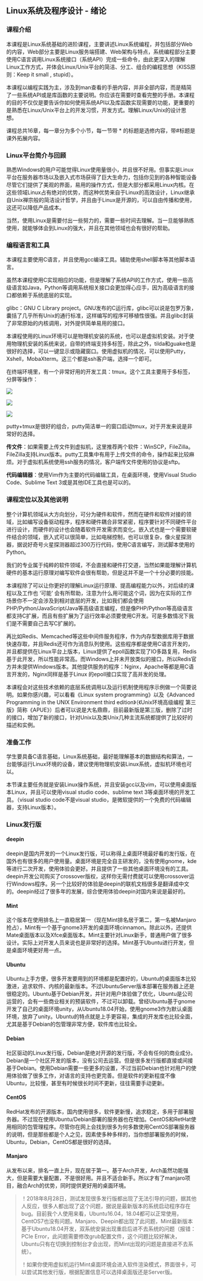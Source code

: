 ## Linux系统及程序设计 - 绪论

### 课程介绍

本课程是Linux系统基础的进阶课程，主要讲述Linux系统编程，并包括部分Web的内容，Web部分主要是Linux服务端搭建、Web架构与特点，系统编程部分主要使用C语言调用Linux系统接口（系统API）完成一些命令，由此更深入的理解Linux工作方式，并体会Linux/Unix平台的简洁、分工、组合的编程思想（KISS原则：Keep it small , stupid）。

本课程以编程实践为主，涉及到man查看的手册内容，并非全部内容，而是精简了一些系统API或是库函数的主要说明。你应该在需要时查看完整的手册。本课程的目的不仅仅是要告诉你如何使用系统API以及库函数实现需要的功能，更重要的是熟悉在Linux/Unix平台上的开发习惯，开发方式。理解Linux/Unix的设计思想。

课程总共16章，每一章分为多个小节，每一节带 * 的标题是选修内容，带#标题是课外拓展内容。

### Linux平台简介与回顾

熟悉Windows的用户可能觉得Linux使用量很小，并且很不好用。但事实是Linux平台在服务器市场以及嵌入式市场获得了巨大生命力，包括你见到的各种智能设备尽管它们提供了美观的界面，易用的操作方式，但是大部分都采用Linux内核。在这些领域Linux占有绝对的优势，而这种优势来自于Linux的高效设计，Linux继承自Unix禅宗般的简洁设计哲学，并且由于Linux是开源的，可以自由传播和使用，这还可以降低产品成本。

当然，使用Linux是需要付出一些努力的，需要一些时间去理解。当一旦能够熟练使用，就能够体会到Linux的强大，并且在其他领域也会有很好的帮助。

### 编程语言和工具

本课程主要使用C语言，并且使用gcc编译工具。辅助使用shell脚本等其他脚本语言。

虽然本课程使用C实现相应的功能，但是理解了系统API的工作方式，使用一些高级语言如Java，Python等调用系统相关接口会更加得心应手，因为高级语言的接口都依赖于系统底层的实现。

glibc：GNU C Library project。GNU发布的C运行库，glibc可以说是包罗万象，囊括了几乎所有Unix的通行标准，这样编写的程序可移植性很强。并且glibc封装了非常原始的内核调用，对外提供简单易用的接口。

本课程使用的Linux环境可以是物理机安装的系统，也可以是虚拟机安装。对于使用物理机安装的系统来说，自带的终端支持多标签，除此之外，tilda和guake也是很好的选择，可以一键显示或隐藏窗口。使用虚拟机的情况，可以使用Putty，Xshell，MobaXterm。这三个都是ssh客户端，选择一个即可。

在终端环境里，有一个非常好用的开发工具：tmux。这个工具主要用于多标签，分屏等操作：

![](putty-tmux-1.jpg)



![](putty-tmux-2.jpg)



![](putty-tmux-3.jpg)



putty+tmux是很好的组合，putty简洁单一的窗口启动tmux，对于开发来说是非常好的选择。

**传文件**：如果需要上传文件到虚拟机，这里推荐两个软件：WinSCP，FileZilla。FileZilla支持Linux版本。putty工具集中有用于上传文件的命令，操作起来比较麻烦。对于虚拟机系统使用ssh服务的情况，客户端传文件使用的协议是sftp。

**代码编辑器**：使用Vim作为主要的代码编辑工具，在桌面环境，使用Visual Studio Code、Sublime Text 3或是其他IDE工具也是可以的。

### 课程定位以及其他说明

整个计算机领域从大方向划分，可分为硬件和软件，然而在硬件和软件对接的领域，比如编写设备驱动程序，程序和硬件耦合非常紧密，程序要针对不同硬件平台进行设计，而硬件的设计也会随着软件开发需求而变化。嵌入式也是一个需要软硬件结合的领域，嵌入式可以很简单，比如电梯控制，也可以很复杂，像火星探测器，据说好奇号火星探测器超过300万行代码，使用C语言编写，测试脚本使用的Python。

我们的专业属于纯粹的软件领域，不会直接和硬件打交道，当然如果能理解计算机硬件的基本运行原理对编写软件会很有帮助，但是这并不是一个十分必要的技能。

本课程除了可以让你更好的理解Linux运行原理、提高编程能力以外，对后续的课程以及工作也 ‘可能’ 会有所帮助，注意为什么用可能这个词，因为在实际的工作场景你不一定会涉及到相对底层的开发，比如我们都会使用PHP/Python/JavaScript/Java等高级语言编程，但是像PHP/Python等高级语言都支持C扩展，而且有些扩展为了运行效率必须要使用C开发。可是多数情况下我们是不需要自己去写C扩展的。

再比如Redis、Memcached等这些中间件服务程序，作为内存型数据库用于数据快速存取，并且Redis还可作为消息队列使用。这些程序都是使用C语言开发的，并且都提供在Linux平台上版本，Linux提供了epoll函数实现了IO多路复用，Redis基于此开发，所以性能非常高。而Windows上并未开放类似的接口，所以Redis官方并未提供Windows版本。其他提供服务的程序：Nginx，Apache等都是用C语言开发的，Nginx同样是基于Linux 的epoll接口实现了高并发的处理。

本课程会对这些技术依赖的底层系统调用以及运行机制使用程序示例做一个简要说明。如果你感兴趣，可以看看《Linux system programming》以及《Advanced Programming in the UNIX Environment third edition》（《Unix环境高级编程 第三版》简称《APUE》）后者可以说是大名鼎鼎，目前最新版是第三版，删除了过时的接口，增加了新的接口，针对Unix以及类Unix几种主流系统都提供了比较好的描述和实例。

### 准备工作

学生要具备C语言基础，Linux系统基础，最好能理解基本的数据结构和算法，一台能够运行Linux环境的设备，建议使用物理机安装Linux系统，虚拟机环境也可以。

本节课主要任务就是安装Linux操作系统，并且安装gcc以及vim，可以使用桌面版本Linux，并且可以使用visual studio code、sublime text 3等桌面环境的开发工具。（visual studio code不是visual studio，是微软提供的一个免费的代码编辑器，支持Linux版本）。

### Linux发行版

#### deepin

deepin是国内开发的一个Linux发行版，可以称得上桌面环境最好看的发行版，在国外也有很多的用户使用量。桌面环境是完全自主研发的，没有使用gnome，kde等进行二次开发，使用体验会更好。并且提供了一些其他桌面环境没有的工具。deepin开发公司购买了crossover版权，这样你无需付费就可以使用crossover运行Windows程序。另一个比较好的体验是deepin的联机文档很多是翻译成中文的。deepin经过了很多年的发展，综合使用体验deepin对国内来说是最好的。

#### Mint

这个版本在使用排名上一直稳居第一（现在Mint排名居于第二，第一名被Manjaro抢占），Mint有一个基于gnome3开发的桌面环境cinnamon。除此以外，还提供Mate桌面版本以及Xfce桌面版本。Mint主要针对Linux新手，普通用户做了很多设计。实际上对开发人员来说也是非常好的选择。Mint基于Ubuntu进行开发，但是桌面环境更好用一点。

#### Ubuntu

Ubuntu上手方便，很多开发要用到的环境都是配置好的，Ubuntu的桌面版本比较激进，追求软件、内核的最新版本。不过UbuntuServer版本部署在服务器上还是很稳定的。Ubuntu基于Debian开发，并针对用户体验做了优化，Ubuntu是公司运营的，会有一些商业相关的预装软件，不过可以卸载。曾经Ubuntu基于gnome开发了自己的桌面环境unity，从Ubuntu18.04开始，使用gnome3作为默认桌面环境，放弃了unity。Ubuntu的特点就是上手更容易，集成的开发库也比较全面，尤其是基于Debian的包管理非常方便，软件库也比较全。

#### Debian

社区驱动的Linux发行版，Debian是绝对开源的发行版，不会有任何的商业成分。Debian是一个社区开发的版本，没有公司去运营。但是很多发行版都直接或间接基于Debian。使用Debian需要一些更多的设置，不过当前Debian也针对用户的使用体验做了很多工作，对语言的支持也更完善。但是软件的更新程度不像Ubuntu，比较慢，甚至有时候很长时间不更新，往往需要手动更新。

#### CentOS

RedHat发布的开源版本，国内使用很多，软件更新慢，追求稳定，多用于部署服务器。不过现在使用Ubuntu/Debian部署的服务器也在增加。CentOS和RetHat使用相同的包管理程序。尽管你在网上会找到很多为何多数使用CentOS部署服务器的说明，但是那些都是个人之见，因素使多种多样的，当你想部署服务的时候，Ubuntu，Debian，CentOS都是很好的选择。

#### Manjaro

从发布以来，排名一直上升，现在居于第一。基于Arch开发，Arch虽然功能强大，但是需要大量配置，不是很好用。并且不适合新手。所以才有了manjaro项目，融合Arch的优势，同时提供更好用的桌面环境。



> ！2018年8月28日，测试发现很多发行版都出现了无法引导的问题，据其他人反应，很多人都出现了这个问题，据说是最新版本的系统启动程序存在bug。目前我个人使用来看，Ubuntu16.04，18.04都可以正常使用，CentOS7也没有问题。Manjaro、Deepin都出现了此问题，Mint最新版本基于Ubuntu18.04开发，双系统安装出现重启后进不去系统的问题（报错：PCIe Error，此问题需要修改grub配置文件，这个问题比较好解决，Ubuntu只有在切换到控制台才会出现，而Mint出现的问题是直接进不去系统）。
>
> ！如果你使用虚拟机运行Mint桌面环境会进入软件渲染模式，界面很卡，可以尝试其他发行版，根据配置信息可以选择桌面版还是Server版。



